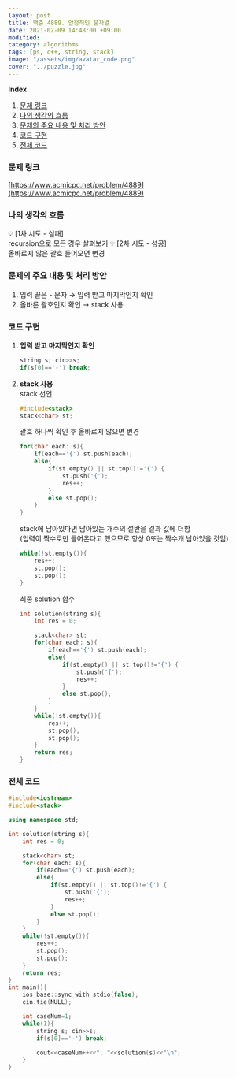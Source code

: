 ```yaml
---
layout: post
title: 백준 4889. 안정적인 문자열
date: 2021-02-09 14:48:00 +09:00
modified: 
category: algorithms
tags: [ps, c++, string, stack]
image: "/assets/img/avatar_code.png"
cover: "../puzzle.jpg"
---
```


**Index**
1. [문제 링크](#문제-링크)
1. [나의 생각의 흐름](#나의-생각의-흐름)
1. [문제의 주요 내용 및 처리 방안](#문제의-주요-내용-및-처리-방안)
1. [코드 구현](#코드-구현)
1. [전체 코드](#전체-코드)

### 문제 링크
[https://www.acmicpc.net/problem/4889](https://www.acmicpc.net/problem/4889)

### 나의 생각의 흐름
💡 [1차 시도 - 실패]<br>
    recursion으로 모든 경우 살펴보기
💡 [2차 시도 - 성공]<br>
    올바르지 않은 괄호 들어오면 변경


### 문제의 주요 내용 및 처리 방안
1. 입력 끝은 - 문자 → 입력 받고 마지막인지 확인
1. 올바른 괄호인지 확인 → stack 사용

### 코드 구현 
1. **입력 받고 마지막인지 확인**<br>
    ```c++
    string s; cin>>s;
    if(s[0]=='-') break;
    ```
1. **stack 사용**<br>
    stack 선언
    ```c++
    #include<stack>
    stack<char> st;
    ```
    괄호 하나씩 확인 후 올바르지 않으면 변경
    ```c++
    for(char each: s){
        if(each=='{') st.push(each);
        else{
            if(st.empty() || st.top()!='{') {
                st.push('{');
                res++;
            }
            else st.pop();
        }
    }
    ```
    stack에 남아있다면 남아있는 개수의 절반을 결과 값에 더함<br>
    (입력이 짝수로만 들어온다고 했으므로 항상 0또는 짝수개 남아있을 것임)
    ```c++
    while(!st.empty()){
        res++;
        st.pop();
        st.pop();
    }
    ```

    최종 solution 함수
    ```c++
    int solution(string s){
        int res = 0;

        stack<char> st;
        for(char each: s){
            if(each=='{') st.push(each);
            else{
                if(st.empty() || st.top()!='{') {
                    st.push('{');
                    res++;
                }
                else st.pop();
            }
        }
        while(!st.empty()){
            res++;
            st.pop();
            st.pop();
        }
        return res;
    }
    ```

### 전체 코드
```c++
#include<iostream>
#include<stack>

using namespace std;

int solution(string s){
    int res = 0;

    stack<char> st;
    for(char each: s){
        if(each=='{') st.push(each);
        else{
            if(st.empty() || st.top()!='{') {
                st.push('{');
                res++;
            }
            else st.pop();
        }
    }
    while(!st.empty()){
        res++;
        st.pop();
        st.pop();
    }
    return res;
}
int main(){
    ios_base::sync_with_stdio(false);
	cin.tie(NULL);

    int caseNum=1;
    while(1){
        string s; cin>>s;
        if(s[0]=='-') break;

        cout<<caseNum++<<". "<<solution(s)<<"\n";
    }
}
```
